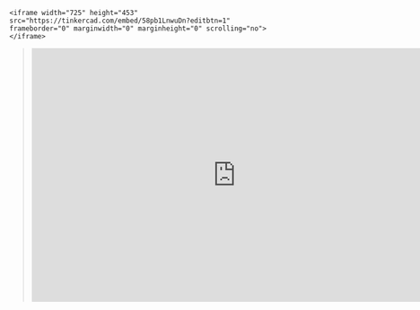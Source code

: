 `<iframe width="725" height="453" src="https://tinkercad.com/embed/58pb1LnwuDn?editbtn=1" frameborder="0" marginwidth="0" marginheight="0" scrolling="no"></iframe>`

> <iframe width="725" height="453" src="https://tinkercad.com/embed/58pb1LnwuDn?editbtn=1" frameborder="0" marginwidth="0" marginheight="0" scrolling="no"></iframe>
